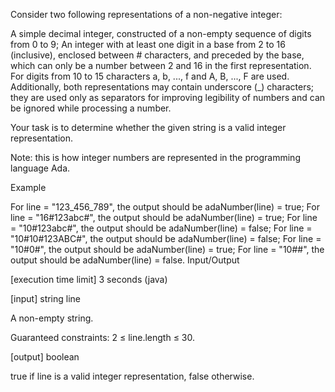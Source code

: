 Consider two following representations of a non-negative integer:

A simple decimal integer, constructed of a non-empty sequence of digits from 0 to 9;
An integer with at least one digit in a base from 2 to 16 (inclusive), enclosed between # characters, and preceded by the base, which can only be a number between 2 and 16 in the first representation. For digits from 10 to 15 characters a, b, ..., f and A, B, ..., F are used.
Additionally, both representations may contain underscore (_) characters; they are used only as separators for improving legibility of numbers and can be ignored while processing a number.

Your task is to determine whether the given string is a valid integer representation.

Note: this is how integer numbers are represented in the programming language Ada.

Example

For line = "123_456_789", the output should be
adaNumber(line) = true;
For line = "16#123abc#", the output should be
adaNumber(line) = true;
For line = "10#123abc#", the output should be
adaNumber(line) = false;
For line = "10#10#123ABC#", the output should be
adaNumber(line) = false;
For line = "10#0#", the output should be
adaNumber(line) = true;
For line = "10##", the output should be
adaNumber(line) = false.
Input/Output

[execution time limit] 3 seconds (java)

[input] string line

A non-empty string.

Guaranteed constraints:
2 ≤ line.length ≤ 30.

[output] boolean

true if line is a valid integer representation, false otherwise.